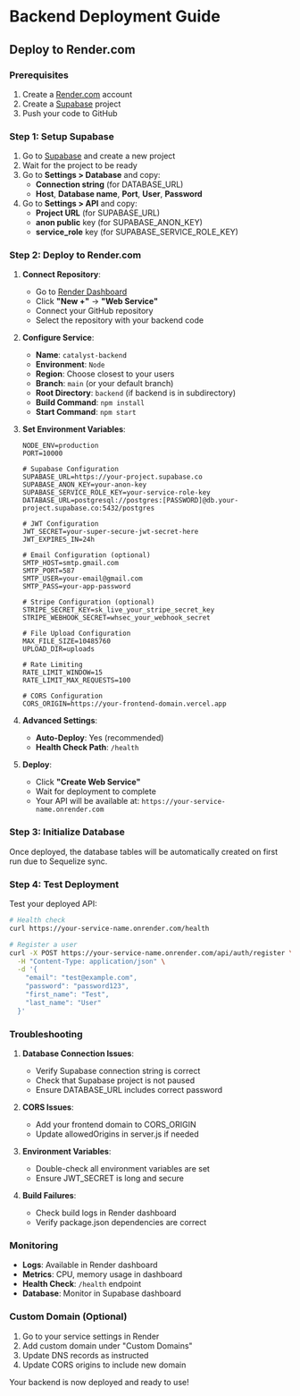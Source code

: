 # Backend Deployment Guide

## Deploy to Render.com

### Prerequisites
1. Create a [Render.com](https://render.com) account
2. Create a [Supabase](https://supabase.com) project
3. Push your code to GitHub

### Step 1: Setup Supabase

1. Go to [Supabase](https://supabase.com) and create a new project
2. Wait for the project to be ready
3. Go to **Settings > Database** and copy:
   - **Connection string** (for DATABASE_URL)
   - **Host**, **Database name**, **Port**, **User**, **Password**
4. Go to **Settings > API** and copy:
   - **Project URL** (for SUPABASE_URL)
   - **anon public** key (for SUPABASE_ANON_KEY)
   - **service_role** key (for SUPABASE_SERVICE_ROLE_KEY)

### Step 2: Deploy to Render.com

1. **Connect Repository**:
   - Go to [Render Dashboard](https://dashboard.render.com)
   - Click **"New +"** → **"Web Service"**
   - Connect your GitHub repository
   - Select the repository with your backend code

2. **Configure Service**:
   - **Name**: `catalyst-backend`
   - **Environment**: `Node`
   - **Region**: Choose closest to your users
   - **Branch**: `main` (or your default branch)
   - **Root Directory**: `backend` (if backend is in subdirectory)
   - **Build Command**: `npm install`
   - **Start Command**: `npm start`

3. **Set Environment Variables**:
   ```env
   NODE_ENV=production
   PORT=10000
   
   # Supabase Configuration
   SUPABASE_URL=https://your-project.supabase.co
   SUPABASE_ANON_KEY=your-anon-key
   SUPABASE_SERVICE_ROLE_KEY=your-service-role-key
   DATABASE_URL=postgresql://postgres:[PASSWORD]@db.your-project.supabase.co:5432/postgres
   
   # JWT Configuration
   JWT_SECRET=your-super-secure-jwt-secret-here
   JWT_EXPIRES_IN=24h
   
   # Email Configuration (optional)
   SMTP_HOST=smtp.gmail.com
   SMTP_PORT=587
   SMTP_USER=your-email@gmail.com
   SMTP_PASS=your-app-password
   
   # Stripe Configuration (optional)
   STRIPE_SECRET_KEY=sk_live_your_stripe_secret_key
   STRIPE_WEBHOOK_SECRET=whsec_your_webhook_secret
   
   # File Upload Configuration
   MAX_FILE_SIZE=10485760
   UPLOAD_DIR=uploads
   
   # Rate Limiting
   RATE_LIMIT_WINDOW=15
   RATE_LIMIT_MAX_REQUESTS=100
   
   # CORS Configuration
   CORS_ORIGIN=https://your-frontend-domain.vercel.app
   ```

4. **Advanced Settings**:
   - **Auto-Deploy**: Yes (recommended)
   - **Health Check Path**: `/health`

5. **Deploy**:
   - Click **"Create Web Service"**
   - Wait for deployment to complete
   - Your API will be available at: `https://your-service-name.onrender.com`

### Step 3: Initialize Database

Once deployed, the database tables will be automatically created on first run due to Sequelize sync.

### Step 4: Test Deployment

Test your deployed API:

```bash
# Health check
curl https://your-service-name.onrender.com/health

# Register a user
curl -X POST https://your-service-name.onrender.com/api/auth/register \
  -H "Content-Type: application/json" \
  -d '{
    "email": "test@example.com",
    "password": "password123",
    "first_name": "Test",
    "last_name": "User"
  }'
```

### Troubleshooting

1. **Database Connection Issues**:
   - Verify Supabase connection string is correct
   - Check that Supabase project is not paused
   - Ensure DATABASE_URL includes correct password

2. **CORS Issues**:
   - Add your frontend domain to CORS_ORIGIN
   - Update allowedOrigins in server.js if needed

3. **Environment Variables**:
   - Double-check all environment variables are set
   - Ensure JWT_SECRET is long and secure

4. **Build Failures**:
   - Check build logs in Render dashboard
   - Verify package.json dependencies are correct

### Monitoring

- **Logs**: Available in Render dashboard
- **Metrics**: CPU, memory usage in dashboard
- **Health Check**: `/health` endpoint
- **Database**: Monitor in Supabase dashboard

### Custom Domain (Optional)

1. Go to your service settings in Render
2. Add custom domain under "Custom Domains"
3. Update DNS records as instructed
4. Update CORS origins to include new domain

Your backend is now deployed and ready to use!